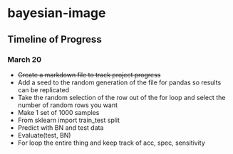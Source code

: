 # bayesian-image

## Timeline of Progress

### March 20

- ~~Create a markdown file to track project progress~~
- Add a seed to the random generation of the file for pandas so results can be replicated
- Take the random selection of the row out of the for loop and select the number of random rows you want
- Make 1 set of 1000 samples
- From sklearn import train_test split
- Predict with BN and test data
- Evaluate(test, BN)
- For loop the entire thing and keep track of acc, spec, sensitivity